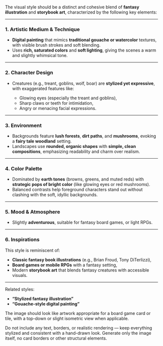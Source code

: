 The visual style should be a distinct and cohesive blend of **fantasy illustration** and **storybook art**, characterized by the following key elements:

---

### **1. Artistic Medium & Technique**

- **Digital painting** that mimics **traditional gouache or watercolor** textures, with visible brush strokes and soft blending.
- Uses **rich, saturated colors** and **soft lighting**, giving the scenes a warm and slightly whimsical tone.

---

### **2. Character Design**

- Creatures (e.g., treant, goblins, wolf, boar) are **stylized yet expressive**, with exaggerated features like:

  - Glowing eyes (especially the treant and goblins),
  - Sharp claws or teeth for intimidation,
  - Angry or menacing facial expressions.

---

### **3. Environment**

- Backgrounds feature **lush forests**, **dirt paths**, and **mushrooms**, evoking a **fairy tale woodland** setting.
- Landscapes use **rounded, organic shapes** with **simple, clean compositions**, emphasizing readability and charm over realism.

---

### **4. Color Palette**

- Dominated by **earth tones** (browns, greens, and muted reds) with **strategic pops of bright color** (like glowing eyes or red mushrooms).
- Balanced contrasts help foreground characters stand out without clashing with the soft, idyllic backgrounds.

---

### **5. Mood & Atmosphere**

- Slightly **adventurous**, suitable for fantasy board games, or light RPGs.

---

### **6. Inspirations**

This style is reminiscent of:

- **Classic fantasy book illustrations** (e.g., Brian Froud, Tony DiTerlizzi),
- **Board games or mobile RPGs** with a fantasy setting,
- Modern **storybook art** that blends fantasy creatures with accessible visuals.

---

Related styles:

- **“Stylized fantasy illustration”**
- **“Gouache-style digital painting”**

The image should look like artwork appropriate for a board game card or tile, with a top-down or slight isometric view when applicable.

Do not include any text, borders, or realistic rendering — keep everything stylized and consistent with a hand-drawn look. Generate only the image itself, no card borders or other structural elements.

